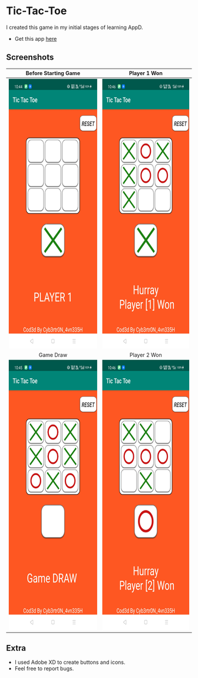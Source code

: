 # Tic-Tac-Toe
I created this game in my initial stages of learning AppD.

* Get this app [here](https://github.com/Cybertron-Avneesh/Tic-Tac-Toe/raw/master/app-release.apk)

## Screenshots
|Before Starting Game|Player 1 Won|
|:---:|:---:|
|<img src="ScreenShots/1.jpg" width="340" height="730" />|<img src="ScreenShots/2.jpg" width="340" height="730" />|
|Game Draw|Player 2 Won|
|<img src="ScreenShots/3.jpg" width="340" height="730" />|<img src="ScreenShots/4.jpg" width="340" height="730" />|

## Extra
* I used Adobe XD to create buttons and icons.
* Feel free to report bugs.
